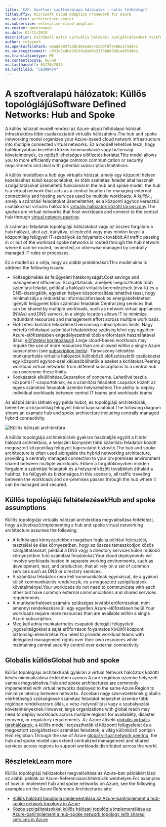 ```yaml
---
title: 'CAF: Szoftver szoftveralapú hálózatok – natív felhőalapú'
titleSuffix: Microsoft Cloud Adoption Framework for Azure
ms.service: architecture-center
ms.subservice: enterprise-cloud-adoption
ms.custom: governance
ms.date: 02/11/2019
description: Felhőbeli natív virtuális hálózati szolgáltatásokat vitafórum
author: rotycenh
ms.openlocfilehash: e0ad6803f2ddc982ea0c42c59fdf2486e1710433
ms.sourcegitcommit: c053e6edb429299a0ad9b327888d596c48859d4a
ms.translationtype: MT
ms.contentlocale: hu-HU
ms.lasthandoff: 03/20/2019
ms.locfileid: "58299424"
---
```

# <a name="software-defined-networks-hub-and-spoke"></a><span data-ttu-id="17b51-103">A szoftveralapú hálózatok: Küllős topológiájú</span><span class="sxs-lookup"><span data-stu-id="17b51-103">Software Defined Networks: Hub and Spoke</span></span>

<span data-ttu-id="17b51-104">A küllős hálózati modell rendezi az Azure-alapú felhőalapú hálózati infrastruktúra több csatlakoztatott virtuális hálózatokra.</span><span class="sxs-lookup"><span data-stu-id="17b51-104">The hub and spoke networking model organizes your Azure-based cloud network infrastructure into multiple connected virtual networks.</span></span> <span data-ttu-id="17b51-105">Ez a modell lehetővé teszi, hogy hatékonyabban kezelheti közös kommunikáció vagy biztonsági követelmények, és rejtőző lehetséges előfizetés korlátai.</span><span class="sxs-lookup"><span data-stu-id="17b51-105">This model allows you to more efficiently manage common communication or security requirements and deal with potential subscription limitations.</span></span>

<span data-ttu-id="17b51-106">A küllős modellben a *hub* egy virtuális hálózat, amely egy központi helyen kezeléséhez külső kapcsolatokat, és több számítási feladat által használt szolgáltatásokat üzemeltető funkcionál.</span><span class="sxs-lookup"><span data-stu-id="17b51-106">In the hub and spoke model, the *hub* is a virtual network that acts as a central location for managing external connectivity and hosting services used by multiple workloads.</span></span> <span data-ttu-id="17b51-107">A *küllők* , amely a számítási feladatokat üzemeltethet, és a központi agyhoz keresztül csatlakozhat virtuális hálózatok [virtuális hálózatok közötti társviszony](/virtual-network/virtual-network-peering-overview).</span><span class="sxs-lookup"><span data-stu-id="17b51-107">The *spokes* are virtual networks that host workloads and connect to the central hub through [virtual network peering](/virtual-network/virtual-network-peering-overview).</span></span>

<span data-ttu-id="17b51-108">A számítási feladatok topológiájú hálózatokat vagy az összes forgalom a hub hálózat, ahol azt, irányítva, ellenőrzött vagy más módon kezeli a központilag felügyelt IT-szabályok és folyamatok továbbít.</span><span class="sxs-lookup"><span data-stu-id="17b51-108">All traffic passing in or out of the workload spoke networks is routed through the hub network where it can be routed, inspected, or otherwise managed by centrally managed IT rules or processes.</span></span>

<span data-ttu-id="17b51-109">Ez a modell az a célja, hogy az alábbi problémákat:</span><span class="sxs-lookup"><span data-stu-id="17b51-109">This model aims to address the following issues:</span></span>

- <span data-ttu-id="17b51-110">Költségkímélés és felügyeleti hatékonyságát.</span><span class="sxs-lookup"><span data-stu-id="17b51-110">Cost savings and management efficiency.</span></span> <span data-ttu-id="17b51-111">Szolgáltatások, amelyek megoszthatók több számítási feladat, például a hálózati virtuális berendezések (nva-k) és a DNS-kiszolgálók, egyetlen helyen központosítása lehetővé teszi, hogy minimalizálja a redundáns információforrások és energiabefektetést igénylő felügyelet több számítási feladatok.</span><span class="sxs-lookup"><span data-stu-id="17b51-111">Centralizing services that can be shared by multiple workloads, such as network virtual appliances (NVAs) and DNS servers, in a single location allows IT to minimize redundant resources and management effort across multiple workloads.</span></span>
- <span data-ttu-id="17b51-112">Előfizetési korlátok leküzdése.</span><span class="sxs-lookup"><span data-stu-id="17b51-112">Overcoming subscriptions limits.</span></span> <span data-ttu-id="17b51-113">Nagy méretű felhőalapú számítási feladatokhoz szükség lehet egy egyetlen Azure-előfizetésben engedélyezettnél több erőforrások használatával (lásd: [előfizetési korlátozásait](/azure/azure-subscription-service-limits)).</span><span class="sxs-lookup"><span data-stu-id="17b51-113">Large cloud-based workloads may require the use of more resources than are allowed within a single Azure subscription (see [subscription limits](/azure/azure-subscription-service-limits)).</span></span> <span data-ttu-id="17b51-114">Társviszony-létesítési munkaterhelés virtuális hálózatok különböző előfizetésekről csatlakoztat egy központi agyhoz-szel kiküszöbölhetők a ezeket a korlátokat.</span><span class="sxs-lookup"><span data-stu-id="17b51-114">Peering workload virtual networks from different subscriptions to a central hub can overcome these limits.</span></span>
- <span data-ttu-id="17b51-115">Kockázatok elkülönítése.</span><span class="sxs-lookup"><span data-stu-id="17b51-115">Separation of concerns.</span></span> <span data-ttu-id="17b51-116">Lehetővé teszi a központi IT-csoportoknak, és a számítási feladatok csapatok között az egyes számítási feladatok üzembe helyezéséhez.</span><span class="sxs-lookup"><span data-stu-id="17b51-116">The ability to deploy individual workloads between central IT teams and workloads teams.</span></span>

<span data-ttu-id="17b51-117">Az alábbi ábrán látható egy példa hubot, és topológiájú architektúrák, beleértve a központilag felügyelt hibrid kapcsolatokat.</span><span class="sxs-lookup"><span data-stu-id="17b51-117">The following diagram shows an example hub and spoke architecture including centrally managed hybrid connectivity.</span></span>

![Küllős hálózati architektúra](../../../reference-architectures/hybrid-networking/images/hub-spoke.png)

<span data-ttu-id="17b51-119">A küllős topológiájú architektúránk gyakran használják együtt a hibrid hálózati architektúra, a helyszíni környezet több számítási feladatok között megosztott központilag felügyelt kapcsolatot biztosító.</span><span class="sxs-lookup"><span data-stu-id="17b51-119">The hub and spoke architecture is often used alongside the hybrid networking architecture, providing a centrally managed connection to your on-premises environment shared between multiple workloads.</span></span> <span data-ttu-id="17b51-120">Ebben a forgatókönyvben minden forgalom a számítási feladatok és a helyszíni között továbbított áthalad a hubhoz, ha felügyelt és biztonságos.</span><span class="sxs-lookup"><span data-stu-id="17b51-120">In this scenario, all traffic traveling between the workloads and on-premises passes through the hub where it can be managed and secured.</span></span>

## <a name="hub-and-spoke-assumptions"></a><span data-ttu-id="17b51-121">Küllős topológiájú feltételezések</span><span class="sxs-lookup"><span data-stu-id="17b51-121">Hub and spoke assumptions</span></span>

<span data-ttu-id="17b51-122">Küllős topológiájú virtuális hálózati architektúra megvalósítása feltételezi, hogy a következő:</span><span class="sxs-lookup"><span data-stu-id="17b51-122">Implementing a hub and spoke virtual networking architecture assumes the following:</span></span>

- <span data-ttu-id="17b51-123">A felhőalapú környezetekben magában foglalja például fejlesztési, tesztelési és éles környezetben, hogy az összes támaszkodjon közös szolgáltatásokat, például a DNS vagy a directory services külön működő környezetben futó számítási feladatokat.</span><span class="sxs-lookup"><span data-stu-id="17b51-123">Your cloud deployments will involve workloads hosted in separate working environments, such as development, test, and production, that all rely on a set of common services such as DNS or directory services.</span></span>
- <span data-ttu-id="17b51-124">A számítási feladatok nem kell kommunikálnak egymással, de a gyakori külső kommunikációs rendelkezik, és a megosztott szolgáltatások követelményei.</span><span class="sxs-lookup"><span data-stu-id="17b51-124">Your workloads do not need to communicate with each other but have common external communications and shared services requirements.</span></span>
- <span data-ttu-id="17b51-125">A munkaterhelések számára szükséges további erőforrásokat, mint amennyi rendelkezésre áll egy egyetlen Azure-előfizetésen belül.</span><span class="sxs-lookup"><span data-stu-id="17b51-125">Your workloads require more resources than are available within a single Azure subscription.</span></span>
- <span data-ttu-id="17b51-126">Meg kell adnia munkaterhelés csapatok delegált felügyeleti jogosultságokkal a saját erőforrások folyamatos kívülről központi biztonsági ellenőrzése.</span><span class="sxs-lookup"><span data-stu-id="17b51-126">You need to provide workload teams with delegated management rights over their own resources while maintaining central security control over external connectivity.</span></span>

## <a name="global-hub-and-spoke"></a><span data-ttu-id="17b51-127">Globális küllős</span><span class="sxs-lookup"><span data-stu-id="17b51-127">Global hub and spoke</span></span>

<span data-ttu-id="17b51-128">Küllős topológiájú architektúrák gyakran a virtual Network hálózatok közötti késés minimalizálása érdekében azonos Azure-régióban üzembe helyezett vannak megvalósítva.</span><span class="sxs-lookup"><span data-stu-id="17b51-128">Hub and spoke architectures are commonly implemented with virtual networks deployed to the same Azure Region to minimize latency between networks.</span></span> <span data-ttu-id="17b51-129">Azonban nagy szervezeteknek globális elérhetőségű szükségessé számítási feladatot helyezhet üzembe több régióban rendelkezésre állás, a vész-helyreállítási vagy a szabályozási követelményeknek.</span><span class="sxs-lookup"><span data-stu-id="17b51-129">However, large organizations with global reach may need to deploy workloads across multiple regions for availability, disaster recovery, or regulatory requirements.</span></span> <span data-ttu-id="17b51-130">Az Azure átívelő [globális virtuális társhálózatok](/azure/virtual-network/virtual-network-peering-overview), a küllős modell terjeszthetők ki központi felügyeletet és a megosztott szolgáltatások számítási feladatok, a világ különböző pontjain lévő régióban.</span><span class="sxs-lookup"><span data-stu-id="17b51-130">Through the use of Azure [global virtual network peering](/azure/virtual-network/virtual-network-peering-overview), the hub and spoke model can extend centralized management and shared services across regions to support workloads distributed across the world.</span></span>

## <a name="learn-more"></a><span data-ttu-id="17b51-131">Részletek</span><span class="sxs-lookup"><span data-stu-id="17b51-131">Learn more</span></span>

<span data-ttu-id="17b51-132">Küllős topológiájú hálózatokat megvalósítása az Azure-ban példákért lásd az alábbi példák az Azure-Referenciaarchitektúrák webhelyen:</span><span class="sxs-lookup"><span data-stu-id="17b51-132">For examples of how to implement hub and spoke networks on Azure, see the following examples on the Azure Reference Architectures site:</span></span>

- [<span data-ttu-id="17b51-133">Küllős hálózati topológia implementálása az Azure-ban</span><span class="sxs-lookup"><span data-stu-id="17b51-133">Implement a hub-spoke network topology in Azure</span></span>](../../../reference-architectures/hybrid-networking/hub-spoke.md)
- [<span data-ttu-id="17b51-134">Közös szolgáltatásokkal küllős hálózati topológia implementálása az Azure-ban</span><span class="sxs-lookup"><span data-stu-id="17b51-134">Implement a hub-spoke network topology with shared services in Azure</span></span>](../../../reference-architectures/hybrid-networking/shared-services.md)
